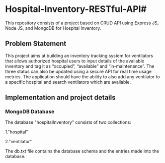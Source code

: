 # Hospital-Inventory-RESTful-API#
This repository consists of a project based on CRUD API using Express JS, Node JS, and MongoDB for Hospital Inventory.
## Problem Statement ##
This project aims at building an inventory tracking system for ventilators that allows authorized hospital users to input details of the available inventory and tag it as “occupied”, “available” and “in-maintenance”. The three status can also be updated using a secure API for real time usage metrics. The application should have the ability to also add any ventilator to a specific hospital and search ventilators which are available.
## Implementation and project details ##
### MongoDB Database ###
The database "hospitalInventory" consists of two collections:

1."hospital"

2."ventilator"

The db.txt file contains the database schema and the entries made into the database.
